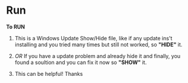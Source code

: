 # Run

**To RUN**

1. This is a Windows Update Show/Hide file, like if any update ins't installing and you tried many times but still not worked, so **"HIDE"** it.
2. _OR_ If you have a update problem and already hide it and finally, you found a soultion and you can fix it now so **"SHOW"** it.

3. This can be helpful! Thanks
